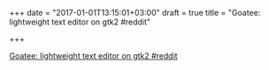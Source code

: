 +++
date = "2017-01-01T13:15:01+03:00"
draft = true
title = "Goatee: lightweight text editor on gtk2  #reddit"

+++

<p><a href="https://t.co/gPtnxO6TW5">Goatee: lightweight text editor on gtk2  #reddit</a></p>
